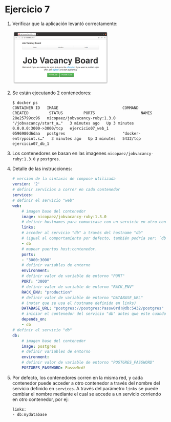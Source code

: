 # Ejercicio 7

1. Verificar que la aplicación levantó correctamente:

    <img src="app-ok.png" width="300">

2. Se están ejecutando 2 contenedores:

    ```shell
    $ docker ps
    CONTAINER ID   IMAGE                            COMMAND                  CREATED         STATUS         PORTS                    NAMES
    28e25799cc96   nicopaez/jobvacancy-ruby:1.3.0   "/jobvacancy/start_a…"   3 minutes ago   Up 3 minutes   0.0.0.0:3000->3000/tcp   ejercicio07_web_1
    0596980d6daa   postgres                         "docker-entrypoint.s…"   3 minutes ago   Up 3 minutes   5432/tcp                 ejercicio07_db_1
    ```

2. Los contenedores se basan en las imagenes `nicopaez/jobvacancy-ruby:1.3.0` y `postgres`.

3. Detalle de las instrucciones:

    ```yaml
    # versión de la sintaxis de compose utilizada
    version: '2'
    # definir servicios a correr en cada contenedor
    services:
    # definir el servicio "web"
    web:
        # imagen base del contenedor
        image: nicopaez/jobvacancy-ruby:1.3.0
        # definir hostnames para comunicase con un servicio en otro container,
        links:
        # acceder al servicio "db" a través del hostname "db"
        # (igual al comportamiento por defecto, también podría ser: `db:otro_nombre`)
        - db
        # mapear puertos host:contenedor.
        ports:
        - "3000:3000"
        # definir variables de entorno
        environment:
        # definir valor de variable de entorno "PORT"
        PORT: "3000"
        # definir valor de variable de entorno "RACK_ENV"
        RACK_ENV: "production"
        # definir valor de variable de entorno "DATABASE_URL"
        # (notar que se usa el hostname definido en links)
        DATABASE_URL: "postgres://postgres:Passw0rd!@db:5432/postgres"
        # iniciar el contenedor del servicio "db" antes que este cuando se ejecute "docker-compose up".
        depends_on:
        - db
    # definir el servicio "db"
    db:
        # imagen base del contenedor
        image: postgres
        # definir variables de entorno
        environment:
        # definir valor de variable de entorno "POSTGRES_PASSWORD"
        POSTGRES_PASSWORD: Passw0rd!

    ```

4. Por defecto, los contenedores corren en la misma red, y cada contenedor puede acceder a otro contenedor a través del nombre del servicio definido en `services`. A través del parámetro `links` se puede cambiar el nombre mediante el cual se accede a un servicio corriendo en otro contenedor, por ej:

    ```
    links:
    - db:mydatabase
    ```